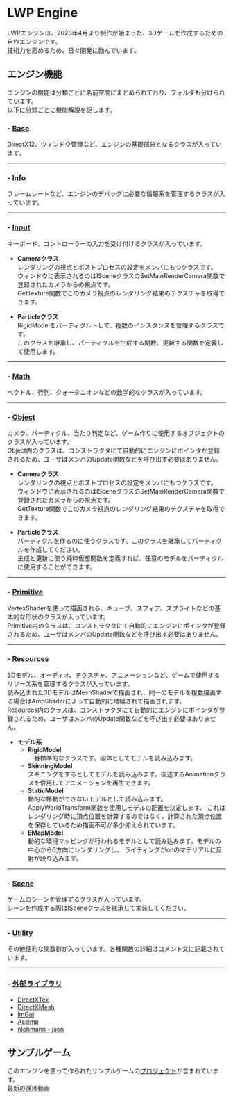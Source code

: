 # LWP Engine
LWPエンジンは、2023年4月より制作が始まった、3Dゲームを作成するための自作エンジンです。  
技術力を高めるため、日々開発に励んでいます。  

## エンジン機能
エンジンの機能は分類ごとに名前空間にまとめられており、フォルダも分けられています。  
以下に分類ごとに機能解説を記します。  

### - [Base](Engine/base)  
DirectX12、ウィンドウ管理など、エンジンの基礎部分となるクラスが入っています。  

---
### - [Info](Engine/info)  
フレームレートなど、エンジンのデバッグに必要な情報系を管理するクラスが入っています。  

---
### - [Input](Engine/input)  
キーボード、コントローラーの入力を受け付けるクラスが入っています。  

  + **Cameraクラス**  
レンダリングの視点とポストプロセスの設定をメンバにもつクラスです。  
ウィンドウに表示されるのはISceneクラスのSetMainRenderCamera関数で登録されたカメラからの視点です。  
GetTexture関数でこのカメラ視点のレンダリング結果のテクスチャを取得できます。  

  + **Particleクラス**  
RigidModelをパーティクルトして、複数のインスタンスを管理するクラスです。  
このクラスを継承し、パーティクルを生成する関数、更新する関数を定義して使用します。

---
### - [Math](Engine/math)  
ベクトル、行列、クォータニオンなどの数学的なクラスが入っています。  

---
### - [Object](Engine/object)  
カメラ、パーティクル、当たり判定など、ゲーム作りに使用するオブジェクトのクラスが入っています。  
Object内のクラスは、コンストラクタにて自動的にエンジンにポインタが登録されるため、ユーザはメンバのUpdate関数などを呼び出す必要はありません。  

  + **Cameraクラス**  
レンダリングの視点とポストプロセスの設定をメンバにもつクラスです。  
ウィンドウに表示されるのはISceneクラスのSetMainRenderCamera関数で登録されたカメラからの視点です。  
GetTexture関数でこのカメラ視点のレンダリング結果のテクスチャを取得できます。  

  + **Particleクラス**  
パーティクルを作るのに使うクラスです。このクラスを継承してパーティクルを作成してください。  
生成と更新に使う純粋仮想関数を定義すれば、任意のモデルをパーティクルに使用することができます。  

---
### - [Primitive](Engine/primitive)  
VertexShaderを使って描画される、キューブ、スフィア、スプライトなどの基本的な形状のクラスが入っています。  
Primitive内のクラスは、コンストラクタにて自動的にエンジンにポインタが登録されるため、ユーザはメンバのUpdate関数などを呼び出す必要はありません。  

---
### - [Resources](Engine/resources)  
3Dモデル、オーディオ、テクスチャ、アニメーションなど、ゲームで使用するリソース系を管理するクラスが入っています。  
読み込まれた3DモデルはMeshShaderで描画され、同一のモデルを複数描画する場合はAmpShaderによって自動的に増幅されて描画されます。  
Resources内のクラスは、コンストラクタにて自動的にエンジンにポインタが登録されるため、ユーザはメンバのUpdate関数などを呼び出す必要はありません。  

  + **モデル系**  
    + **RigidModel**  
一番標準的なクラスです。固体としてモデルを読み込みます。  
    + **SkinningModel**  
スキニングをするとしてモデルを読み込みます。後述するAnimationクラスを併用してアニメーションを再生できます。  
    + **StaticModel**  
動的な移動ができないモデルとして読み込みます。ApplyWorldTransform関数を使用しモデルの配置を決定します。
これはレンダリング時に頂点位置を計算するのではなく、計算された頂点位置を保存しているため描画不可が多少抑えられています。  
    + **EMapModel**  
動的な環境マッピングが行われるモデルとして読み込みます。モデルの中心から6方向にレンダリングし、
ライティングがonのマテリアルに反射が映り込みます。
---
### - [Scene](Engine/scene)  
ゲームのシーンを管理するクラスが入っています。  
シーンを作成する際はISceneクラスを継承して実装してください。  

---
### - [Utility](Engine/utility)  
その他便利な関数群が入っています。各種関数の詳細はコメント文に記載されています。  

---
### - [外部ライブラリ](Externals)  
  + [DirectXTex](https://github.com/microsoft/DirectXTex.git)  
  + [DirectXMesh](https://github.com/microsoft/DirectXMesh.git)  
  + [ImGui](https://github.com/ocornut/imgui.git)  
  + [Assimp](https://github.com/assimp/assimp.git)  
  + [nlohmann - json](https://github.com/nlohmann/json.git)  


## サンプルゲーム
このエンジンを使って作られたサンプルゲームの[プロジェクト](SampleGame)が含まれています。  
[最新の進捗動画](https://youtu.be/grzkSSoFcx4)
